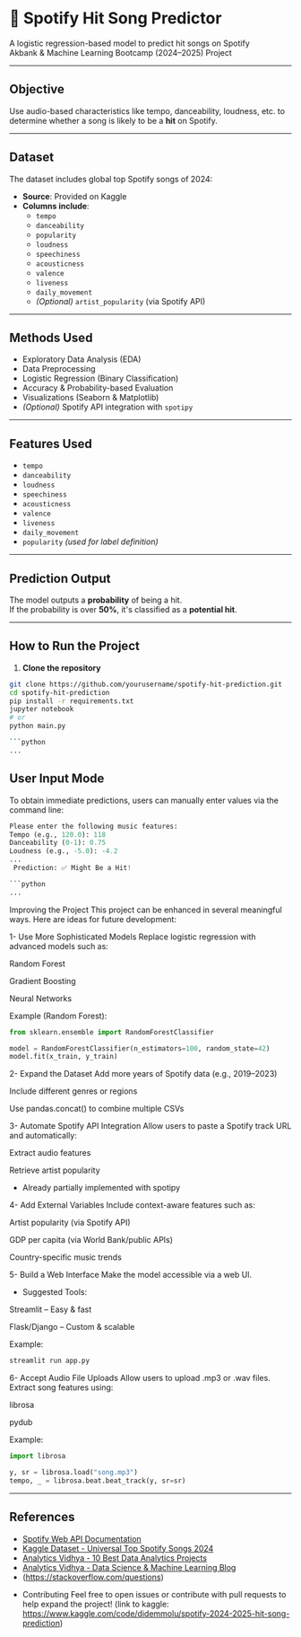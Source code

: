 # 🎵 Spotify Hit Song Predictor

A logistic regression-based model to predict hit songs on Spotify  
  Akbank & Machine Learning Bootcamp (2024–2025) Project

---

##  Objective

Use audio-based characteristics like tempo, danceability, loudness, etc. to determine whether a song is likely to be a **hit** on Spotify.

---

##  Dataset

The dataset includes global top Spotify songs of 2024:

- **Source**: Provided on Kaggle  
- **Columns include**:
  - `tempo`
  - `danceability`
  - `popularity`
  - `loudness`
  - `speechiness`
  - `acousticness`
  - `valence`
  - `liveness`
  - `daily_movement`
  - *(Optional)* `artist_popularity` (via Spotify API)

---

##  Methods Used

- Exploratory Data Analysis (EDA)  
- Data Preprocessing  
- Logistic Regression (Binary Classification)  
- Accuracy & Probability-based Evaluation  
- Visualizations (Seaborn & Matplotlib)  
- *(Optional)* Spotify API integration with `spotipy`

---

##  Features Used

- `tempo`  
- `danceability`  
- `loudness`  
- `speechiness`  
- `acousticness`  
- `valence`  
- `liveness`  
- `daily_movement`  
- `popularity` *(used for label definition)*

---

##  Prediction Output

The model outputs a **probability** of being a hit.  
If the probability is over **50%**, it's classified as a **potential hit**.

---

##  How to Run the Project

1. **Clone the repository**

```bash
git clone https://github.com/yourusername/spotify-hit-prediction.git
cd spotify-hit-prediction
pip install -r requirements.txt
jupyter notebook
# or
python main.py

```python
...
```
## User Input Mode

To obtain immediate predictions, users can manually enter values via the command line:

```python
Please enter the following music features:
Tempo (e.g., 120.0): 118
Danceability (0-1): 0.75
Loudness (e.g., -5.0): -4.2
...
 Prediction: ✅ Might Be a Hit!

```python
...
```
 Improving the Project
This project can be enhanced in several meaningful ways. Here are ideas for future development:

1- Use More Sophisticated Models
Replace logistic regression with advanced models such as:

Random Forest

Gradient Boosting

Neural Networks

 Example (Random Forest):
```python
from sklearn.ensemble import RandomForestClassifier

model = RandomForestClassifier(n_estimators=100, random_state=42)
model.fit(x_train, y_train)
```
2- Expand the Dataset
Add more years of Spotify data (e.g., 2019–2023)

Include different genres or regions

Use pandas.concat() to combine multiple CSVs

3- Automate Spotify API Integration
Allow users to paste a Spotify track URL and automatically:

Extract audio features

Retrieve artist popularity

+ Already partially implemented with spotipy

4- Add External Variables
Include context-aware features such as:

Artist popularity (via Spotify API)

GDP per capita (via World Bank/public APIs)

Country-specific music trends

5- Build a Web Interface
Make the model accessible via a web UI.

+ Suggested Tools:

Streamlit – Easy & fast

Flask/Django – Custom & scalable

 Example:
```python
streamlit run app.py
```
6- Accept Audio File Uploads
Allow users to upload .mp3 or .wav files. Extract song features using:

librosa

pydub

 Example:
```python
import librosa

y, sr = librosa.load("song.mp3")
tempo, _ = librosa.beat.beat_track(y, sr=sr)
```
---

##  References

- [Spotify Web API Documentation](https://developer.spotify.com/documentation/web-api/)
- [Kaggle Dataset - Universal Top Spotify Songs 2024](https://www.kaggle.com/)
- [Analytics Vidhya - 10 Best Data Analytics Projects](https://www.analyticsvidhya.com/blog/2023/05/10-best-data-analytics-projects/)
- [Analytics Vidhya - Data Science & Machine Learning Blog](https://www.analyticsvidhya.com/blog/)
- (https://stackoverflow.com/questions)
* Contributing
Feel free to open issues or contribute with pull requests to help expand the project! (link to kaggle: https://www.kaggle.com/code/didemmolu/spotify-2024-2025-hit-song-prediction)







